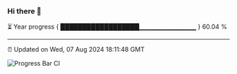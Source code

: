 ### Hi there 👋

⏳ Year progress { ██████████████████▁▁▁▁▁▁▁▁▁▁▁▁ } 60.04 %

---

⏰ Updated on Wed, 07 Aug 2024 18:11:48 GMT

![Progress Bar CI](https://github.com/Shyam-Makwana/GitHub-Actions-Demo/workflows/Progress%20Bar%20CI/badge.svg)
